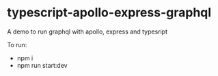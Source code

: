 # typescript-apollo-express-graphql

A demo to run graphql with apollo, express and typesript

To run:

- npm i
- npm run start:dev

